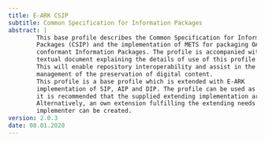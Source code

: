 ```yaml
---
title: E-ARK CSIP
subtitle: Common Specification for Information Packages
abstract: |
        This base profile describes the Common Specification for Information
        Packages (CSIP) and the implementation of METS for packaging OAIS
        conformant Information Packages. The profile is accompanied with a
        textual document explaining the details of use of this profile.
        This will enable repository interoperability and assist in the
        management of the preservation of digital content.
        This profile is a base profile which is extended with E-ARK
        implementation of SIP, AIP and DIP. The profile can be used as is, but
        it is recommended that the supplied extending implementation are used.
        Alternatively, an own extension fulfilling the extending needs of the
        implementer can be created.
version: 2.0.3
date: 08.01.2020
---
```

